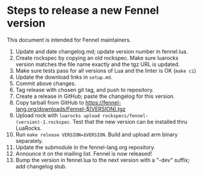 # Steps to release a new Fennel version

This document is intended for Fennel maintainers.

1. Update and date changelog.md; update version number in fennel.lua.
2. Create rockspec by copying an old rockspec. Make sure luarocks version
   matches the file name exactly and the tgz URL is updated.
3. Make sure tests pass for all versions of Lua and the linter is OK (`make ci`)
4. Update the download links in `setup.md`.
5. Commit above changes.
6. Tag release with chosen git tag, and push to repository.
7. Create a release in GitHub; paste the changelog for this version.
8. Copy tarball from GitHub to https://fennel-lang.org/downloads/Fennel-$(VERSION).tgz
9. Upload rock with `luarocks upload rockspecs/fennel-(version)-1.rockspec`.
   Test that the new version can be installed thru LuaRocks.
10. Run `make release VERSION=$VERSION`. Build and upload arm binary separately.
11. Update the submodule in the fennel-lang.org repository.
12. Announce it on the mailing list. Fennel is now released!
13. Bump the version in fennel.lua to the next version with a "-dev" suffix; add changelog stub.

